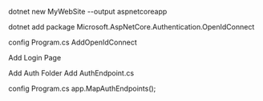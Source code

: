 dotnet new MyWebSite --output aspnetcoreapp


dotnet add package Microsoft.AspNetCore.Authentication.OpenIdConnect

config Program.cs AddOpenIdConnect

Add Login Page

Add Auth Folder
Add AuthEndpoint.cs

config Program.cs app.MapAuthEndpoints();

